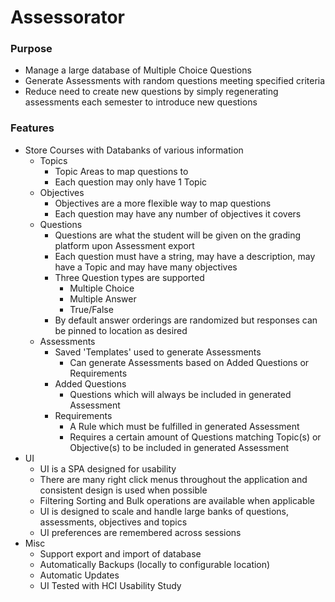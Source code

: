 Assessorator
=====

### Purpose
- Manage a large database of Multiple Choice Questions
- Generate Assessments with random questions meeting specified criteria
- Reduce need to create new questions by simply regenerating assessments each semester to introduce new questions

### Features
- Store Courses with Databanks of various information
  - Topics
    - Topic Areas to map questions to
    - Each question may only have 1 Topic
  - Objectives
    - Objectives are a more flexible way to map questions
    - Each question may have any number of objectives it covers
  - Questions
    - Questions are what the student will be given on the grading platform upon Assessment export
    - Each question must have a string, may have a description, may have a Topic and may have many objectives
    - Three Question types are supported
      - Multiple Choice
      - Multiple Answer
      - True/False
    - By default answer orderings are randomized but responses can be pinned to location as desired
  - Assessments
    - Saved 'Templates' used to generate Assessments
      - Can generate Assessments based on Added Questions or Requirements
    - Added Questions
      - Questions which will always be included in generated Assessment
    - Requirements
      - A Rule which must be fulfilled in generated Assessment
      - Requires a certain amount of Questions matching Topic(s) or Objective(s) to be included in generated Assessment
- UI
  - UI is a SPA designed for usability
  - There are many right click menus throughout the application and consistent design is used when possible
  - Filtering Sorting and Bulk operations are available when applicable
  - UI is designed to scale and handle large banks of questions, assessments, objectives and topics
  - UI preferences are remembered across sessions
- Misc
  - Support export and import of database
  - Automatically Backups (locally to configurable location)
  - Automatic Updates
  - UI Tested with HCI Usability Study
